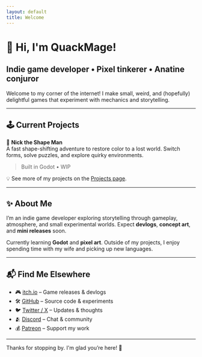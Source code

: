 ```yaml
---
layout: default
title: Welcome
---
```


# 🦆 Hi, I'm QuackMage!
## Indie game developer • Pixel tinkerer • Anatine conjuror

Welcome to my corner of the internet!
I make small, weird, and (hopefully) delightful games that experiment with mechanics and storytelling.

---

## 🕹️ Current Projects

🎨 **Nick the Shape Man**  
A fast shape-shifting adventure to restore color to a lost world. Switch forms, solve puzzles, and explore quirky environments.
> Built in Godot • WIP

💡 See more of my projects on the [Projects page](./projects).

---

## ✨ About Me

I’m an indie game developer exploring storytelling through gameplay, atmosphere, and small experimental worlds.
Expect **devlogs**, **concept art**, and **mini releases** soon.

Currently learning **Godot** and **pixel art**. Outside of my projects, I enjoy spending time with my wife and picking up new languages.

---

## 📬 Find Me Elsewhere

- 🎮 [itch.io](https://quackmage.itch.io) – Game releases & devlogs
- 🛠️ [GitHub](https://github.com/quackmagedev) – Source code & experiments
- 🐦 [Twitter / X](https://x.com/quackmagedev) – Updates & thoughts
- 🫂 [Discord](https://discord.gg/spekZQJ3) – Chat & community
- 💰 [Patreon](https://patreon.com/quackmage) – Support my work

---

Thanks for stopping by. I'm glad you’re here! 🦆
